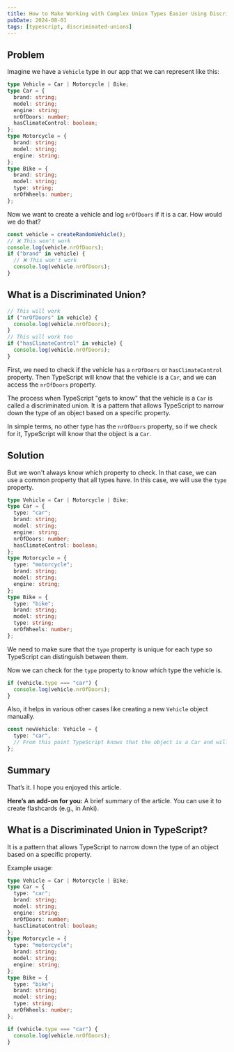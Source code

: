 ```yaml
---
title: How to Make Working with Complex Union Types Easier Using Discriminated Unions?
pubDate: 2024-08-01
tags: [typescript, discriminated-unions]
---
```


## Problem

Imagine we have a `Vehicle` type in our app that we can represent like this:

```ts
type Vehicle = Car | Motorcycle | Bike;
type Car = {
  brand: string;
  model: string;
  engine: string;
  nrOfDoors: number;
  hasClimateControl: boolean;
};
type Motorcycle = {
  brand: string;
  model: string;
  engine: string;
};
type Bike = {
  brand: string;
  model: string;
  type: string;
  nrOfWheels: number;
};
```

Now we want to create a vehicle and log `nrOfDoors` if it is a car. How would we do that?

```ts
const vehicle = createRandomVehicle();
// ❌ This won't work
console.log(vehicle.nrOfDoors);
if ("brand" in vehicle) {
  // ❌ This won't work
  console.log(vehicle.nrOfDoors);
}
```

## What is a Discriminated Union?

```ts
// This will work
if ("nrOfDoors" in vehicle) {
  console.log(vehicle.nrOfDoors);
}
// This will work too
if ("hasClimateControl" in vehicle) {
  console.log(vehicle.nrOfDoors);
}
```

First, we need to check if the vehicle has a `nrOfDoors` or `hasClimateControl` property. Then TypeScript will know that the vehicle is a `Car`, and we can access the `nrOfDoors` property.

The process when TypeScript "gets to know" that the vehicle is a `Car` is called a discriminated union. It is a pattern that allows TypeScript to narrow down the type of an object based on a specific property.

In simple terms, no other type has the `nrOfDoors` property, so if we check for it, TypeScript will know that the object is a `Car`.

## Solution

But we won't always know which property to check. In that case, we can use a common property that all types have. In this case, we will use the `type` property.

```ts
type Vehicle = Car | Motorcycle | Bike;
type Car = {
  type: "car";
  brand: string;
  model: string;
  engine: string;
  nrOfDoors: number;
  hasClimateControl: boolean;
};
type Motorcycle = {
  type: "motorcycle";
  brand: string;
  model: string;
  engine: string;
};
type Bike = {
  type: "bike";
  brand: string;
  model: string;
  type: string;
  nrOfWheels: number;
};
```

We need to make sure that the `type` property is unique for each type so TypeScript can distinguish between them.

Now we can check for the `type` property to know which type the vehicle is.

```ts
if (vehicle.type === "car") {
  console.log(vehicle.nrOfDoors);
}
```

Also, it helps in various other cases like creating a new `Vehicle` object manually.

```ts
const newVehicle: Vehicle = {
  type: "car",
  // From this point TypeScript knows that the object is a Car and will suggest only Car properties
};
```

## Summary

That’s it. I hope you enjoyed this article.

**Here’s an add-on for you:** A brief summary of the article. You can use it to create flashcards (e.g., in Anki).

## What is a Discriminated Union in TypeScript?

It is a pattern that allows TypeScript to narrow down the type of an object based on a specific property.

Example usage:

```ts
type Vehicle = Car | Motorcycle | Bike;
type Car = {
  type: "car";
  brand: string;
  model: string;
  engine: string;
  nrOfDoors: number;
  hasClimateControl: boolean;
};
type Motorcycle = {
  type: "motorcycle";
  brand: string;
  model: string;
  engine: string;
};
type Bike = {
  type: "bike";
  brand: string;
  model: string;
  type: string;
  nrOfWheels: number;
};
```

```ts
if (vehicle.type === "car") {
  console.log(vehicle.nrOfDoors);
}
```
